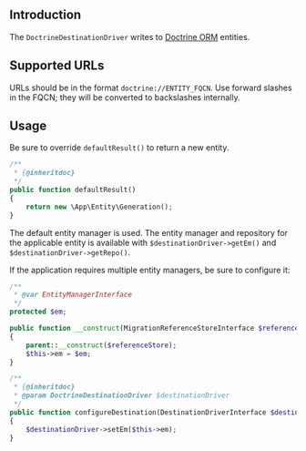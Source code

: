 Introduction
------------
The `DoctrineDestinationDriver` writes to [Doctrine ORM](https://www.doctrine-project.org/projects/doctrine-orm/en/current/index.html)
entities.

Supported URLs
--------------
URLs should be in the format `doctrine://ENTITY_FQCN`.  Use forward slashes in
the FQCN; they will be converted to backslashes internally.

Usage
-----
Be sure to override `defaultResult()` to return a new entity.
```php
/**
 * {@inheritdoc}
 */
public function defaultResult()
{
    return new \App\Entity\Generation();
}
``` 

The default entity manager is used.  The entity manager and repository for the
applicable entity is available with `$destinationDriver->getEm()` and
`$destinationDriver->getRepo()`.

If the application requires multiple entity managers, be sure to configure it:
```php
/**
 * @var EntityManagerInterface
 */
protected $em;

public function __construct(MigrationReferenceStoreInterface $referenceStore, EntityManagerInterface $em)
{
    parent::__construct($referenceStore);
    $this->em = $em;
}

/**
 * {@inheritdoc}
 * @param DoctrineDestinationDriver $destinationDriver
 */
public function configureDestination(DestinationDriverInterface $destinationDriver)
{
    $destinationDriver->setEm($this->em);
}
```
